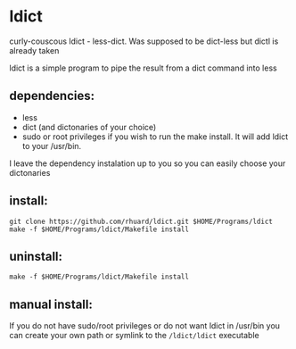 # ldict 
 curly-couscous
ldict - less-dict. Was supposed to be dict-less but dictl is already taken

ldict is a simple program to pipe the result from a dict command into less

## dependencies:
* less
* dict (and dictonaries of your choice)
* sudo or root privileges if you wish to run the make install. It will add ldict to your /usr/bin.

I leave the dependency instalation up to you so you can easily choose your dictonaries

## install:
```
git clone https://github.com/rhuard/ldict.git $HOME/Programs/ldict
make -f $HOME/Programs/ldict/Makefile install
```

## uninstall:
```
make -f $HOME/Programs/ldict/Makefile install
```

## manual install:
If you do not have sudo/root privileges or do not want ldict in /usr/bin you can create your own path or symlink to the `/ldict/ldict` executable
